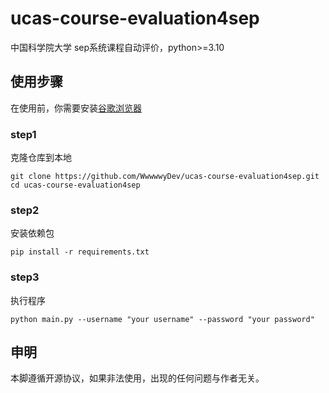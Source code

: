 # ucas-course-evaluation4sep
中国科学院大学 sep系统课程自动评价，python>=3.10

## 使用步骤
在使用前，你需要安装[谷歌浏览器](https://www.google.com/chrome/index.html)

### step1
克隆仓库到本地 

```shell
git clone https://github.com/WwwwwyDev/ucas-course-evaluation4sep.git
cd ucas-course-evaluation4sep
```

### step2
安装依赖包

```shell
pip install -r requirements.txt
```

### step3

执行程序

```shell
python main.py --username "your username" --password "your password"
```

## 申明

本脚遵循开源协议，如果非法使用，出现的任何问题与作者无关。